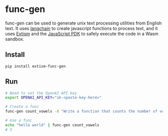 # func-gen

func-gen can be used to generate unix text processing utilities from English text.
It uses [langchain](https://python.langchain.com/en/latest/index.html) to create javascript functions
to process text, and it uses [Extism](https://extism.org/) and the [JavaScript PDK](https://extism.org/docs/write-a-plugin/js-pdk)
to safely execute the code in a Wasm sandbox.

## Install

```
pip install extism-func-gen
```

## Run

```bash
# Need to set the OpenAI API key
export OPENAI_API_KEY="sk-<paste-key-here>"

# Create a func
func-gen count_vowels -d "Write a function that counts the number of vowels in an input string"

# Use a func
echo "hello world" | func-gen count_vowels
# 3
```

